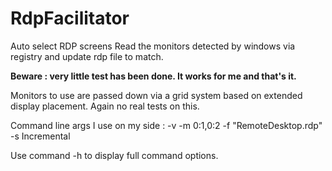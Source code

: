 # RdpFacilitator
Auto select RDP screens
Read the monitors detected by windows via registry and update rdp file to match.

**Beware : very little test has been done. It works for me and that's it.**

Monitors to use are passed down via a grid system based on extended display placement. Again no real tests on this.

Command line args I use on my side : -v -m 0:1,0:2 -f "RemoteDesktop.rdp" -s Incremental

Use command -h to display full command options.
